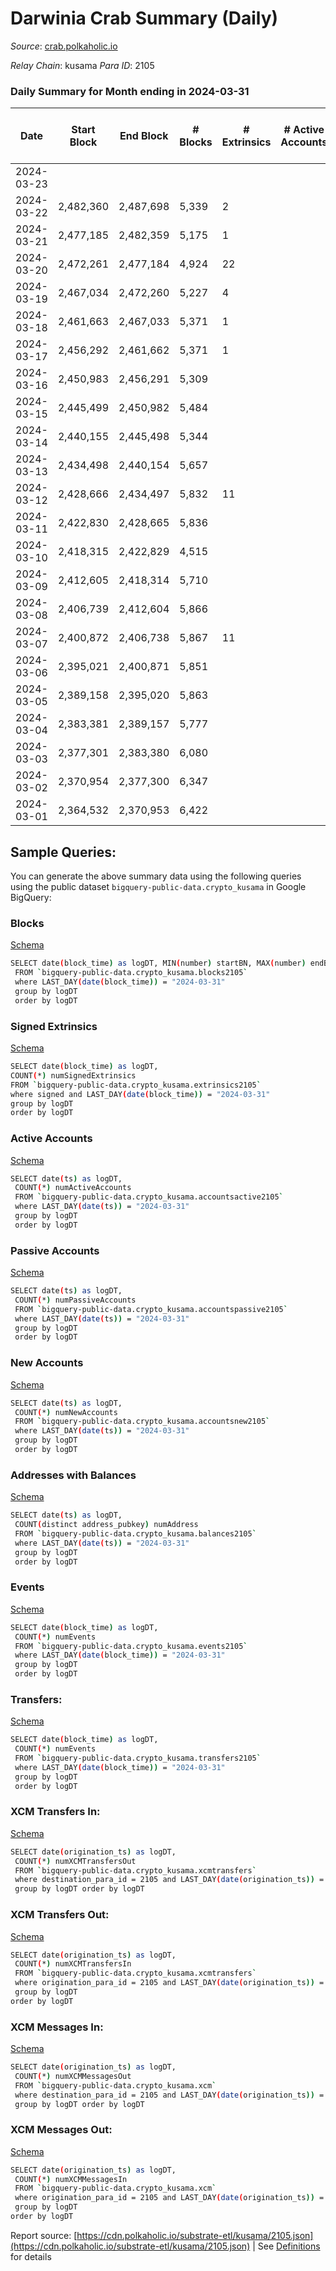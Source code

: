 # Darwinia Crab Summary (Daily)

_Source_: [crab.polkaholic.io](https://crab.polkaholic.io)

*Relay Chain*: kusama
*Para ID*: 2105



### Daily Summary for Month ending in 2024-03-31


| Date    | Start Block | End Block | # Blocks | # Extrinsics | # Active Accounts | # Passive Accounts | # New Accounts | # Addresses | # Events  | # Transfers ($USD) | # XCM Transfers In ($USD) | # XCM Transfers Out ($USD) | # XCM In | # XCM Out | Issues |
|---------|-------------|-----------|----------|--------------|-------------------|--------------------|----------------|-------------|-----------|--------------------|---------------------------|----------------------------|----------|-----------|--------|
| 2024-03-23 |  |  |  |  |  |  |  |  |  |   |   |   |  |  |  |
| 2024-03-22 | 2,482,360 | 2,487,698 | 5,339 | 2 |  |  |  | 5,534 | 14,791 | 1,040  |   |   |  |  |  |
| 2024-03-21 | 2,477,185 | 2,482,359 | 5,175 | 1 |  |  |  | 5,534 | 12,813 | 947  |   |   |  |  |  |
| 2024-03-20 | 2,472,261 | 2,477,184 | 4,924 | 22 |  |  |  | 5,534 | 12,887 | 981  |   |   |  |  |  |
| 2024-03-19 | 2,467,034 | 2,472,260 | 5,227 | 4 |  |  |  | 5,534 | 13,351 | 1,016  |   |   |  |  |  |
| 2024-03-18 | 2,461,663 | 2,467,033 | 5,371 | 1 |  |  |  | 5,534 | 13,432 | 1,019  |   |   |  |  |  |
| 2024-03-17 | 2,456,292 | 2,461,662 | 5,371 | 1 |  |  |  | 5,533 | 14,324 | 1,048  |   |   |  |  |  |
| 2024-03-16 | 2,450,983 | 2,456,291 | 5,309 |  |  |  |  | 5,530 | 13,039 | 1,016  |   |   |  |  |  |
| 2024-03-15 | 2,445,499 | 2,450,982 | 5,484 |  |  |  |  | 5,530 | 14,431 | 1,181  |   |   |  |  |  |
| 2024-03-14 | 2,440,155 | 2,445,498 | 5,344 |  |  |  |  | 5,529 | 14,640 | 1,064  |   |   |  |  |  |
| 2024-03-13 | 2,434,498 | 2,440,154 | 5,657 |  |  |  |  | 5,528 | 14,854 | 1,166  |   |   |  |  |  |
| 2024-03-12 | 2,428,666 | 2,434,497 | 5,832 | 11 |  |  |  | 5,528 | 14,292 | 1,065  |   |   |  |  |  |
| 2024-03-11 | 2,422,830 | 2,428,665 | 5,836 |  |  |  |  | 5,522 | 14,334 | 1,065  |   |   |  |  |  |
| 2024-03-10 | 2,418,315 | 2,422,829 | 4,515 |  |  |  |  | 5,521 | 11,885 | 1,012  |   |   |  |  |  |
| 2024-03-09 | 2,412,605 | 2,418,314 | 5,710 |  |  |  |  | 5,521 | 14,537 | 1,078  |   |   |  |  |  |
| 2024-03-08 | 2,406,739 | 2,412,604 | 5,866 |  |  |  |  | 5,521 | 14,685 | 1,063  |   |   |  |  |  |
| 2024-03-07 | 2,400,872 | 2,406,738 | 5,867 | 11 |  |  |  | 5,521 | 15,119 | 1,373  |   |   |  |  |  |
| 2024-03-06 | 2,395,021 | 2,400,871 | 5,851 |  |  |  |  | 5,520 | 14,300 | 1,063  |   |   |  |  |  |
| 2024-03-05 | 2,389,158 | 2,395,020 | 5,863 |  |  |  |  | 5,520 | 14,714 | 1,063  |   |   |  |  |  |
| 2024-03-04 | 2,383,381 | 2,389,157 | 5,777 |  |  |  |  | 5,517 | 14,254 | 1,059  |   |   |  |  |  |
| 2024-03-03 | 2,377,301 | 2,383,380 | 6,080 |  |  |  |  | 5,515 | 15,509 | 1,383  |   |   |  |  |  |
| 2024-03-02 | 2,370,954 | 2,377,300 | 6,347 |  |  |  |  | 5,514 | 15,601 | 1,067  |   |   |  |  |  |
| 2024-03-01 | 2,364,532 | 2,370,953 | 6,422 |  |  |  |  | 5,513 | 16,234 | 1,385  |   |   |  |  |  |

## Sample Queries:
You can generate the above summary data using the following queries using the public dataset `bigquery-public-data.crypto_kusama` in Google BigQuery:


### Blocks 

[Schema](https://github.com/colorfulnotion/substrate-etl/blob/main/schema/blocks.json)

```bash
SELECT date(block_time) as logDT, MIN(number) startBN, MAX(number) endBN, COUNT(*) numBlocks 
 FROM `bigquery-public-data.crypto_kusama.blocks2105`  
 where LAST_DAY(date(block_time)) = "2024-03-31" 
 group by logDT 
 order by logDT
```

### Signed Extrinsics 

[Schema](https://github.com/colorfulnotion/substrate-etl/blob/main/schema/extrinsics.json)

```bash
SELECT date(block_time) as logDT, 
COUNT(*) numSignedExtrinsics 
FROM `bigquery-public-data.crypto_kusama.extrinsics2105`  
where signed and LAST_DAY(date(block_time)) = "2024-03-31" 
group by logDT 
order by logDT
```

### Active Accounts 

[Schema](https://github.com/colorfulnotion/substrate-etl/blob/main/schema/accountsactive.json)

```bash
SELECT date(ts) as logDT, 
 COUNT(*) numActiveAccounts 
 FROM `bigquery-public-data.crypto_kusama.accountsactive2105` 
 where LAST_DAY(date(ts)) = "2024-03-31" 
 group by logDT 
 order by logDT
```

### Passive Accounts 

[Schema](https://github.com/colorfulnotion/substrate-etl/blob/main/schema/accountspassive.json)

```bash
SELECT date(ts) as logDT, 
 COUNT(*) numPassiveAccounts 
 FROM `bigquery-public-data.crypto_kusama.accountspassive2105` 
 where LAST_DAY(date(ts)) = "2024-03-31" 
 group by logDT 
 order by logDT
```

### New Accounts 

[Schema](https://github.com/colorfulnotion/substrate-etl/blob/main/schema/accountsnew.json)

```bash
SELECT date(ts) as logDT, 
 COUNT(*) numNewAccounts 
 FROM `bigquery-public-data.crypto_kusama.accountsnew2105` 
 where LAST_DAY(date(ts)) = "2024-03-31" 
 group by logDT
 order by logDT
```

### Addresses with Balances 

[Schema](https://github.com/colorfulnotion/substrate-etl/blob/main/schema/balances.json)

```bash
SELECT date(ts) as logDT,
 COUNT(distinct address_pubkey) numAddress 
 FROM `bigquery-public-data.crypto_kusama.balances2105` 
 where LAST_DAY(date(ts)) = "2024-03-31" 
 group by logDT 
 order by logDT
```

### Events 

[Schema](https://github.com/colorfulnotion/substrate-etl/blob/main/schema/events.json)

```bash
SELECT date(block_time) as logDT, 
 COUNT(*) numEvents 
 FROM `bigquery-public-data.crypto_kusama.events2105` 
 where LAST_DAY(date(block_time)) = "2024-03-31" 
 group by logDT 
 order by logDT
```

### Transfers:

[Schema](https://github.com/colorfulnotion/substrate-etl/blob/main/schema/transfers.json)

```bash
SELECT date(block_time) as logDT, 
 COUNT(*) numEvents 
 FROM `bigquery-public-data.crypto_kusama.transfers2105` 
 where LAST_DAY(date(block_time)) = "2024-03-31" 
 group by logDT 
 order by logDT
```

### XCM Transfers In: 

[Schema](https://github.com/colorfulnotion/substrate-etl/blob/main/schema/xcmtransfers.json)

```bash
SELECT date(origination_ts) as logDT, 
 COUNT(*) numXCMTransfersOut 
 FROM `bigquery-public-data.crypto_kusama.xcmtransfers` 
 where destination_para_id = 2105 and LAST_DAY(date(origination_ts)) = "2024-03-31" 
 group by logDT order by logDT
```

### XCM Transfers Out: 

[Schema](https://github.com/colorfulnotion/substrate-etl/blob/main/schema/xcmtransfers.json)

```bash
SELECT date(origination_ts) as logDT, 
 COUNT(*) numXCMTransfersIn 
 FROM `bigquery-public-data.crypto_kusama.xcmtransfers` 
 where origination_para_id = 2105 and LAST_DAY(date(origination_ts)) = "2024-03-31" 
 group by logDT 
order by logDT
```

### XCM Messages In: 

[Schema](https://github.com/colorfulnotion/substrate-etl/blob/main/schema/xcm.json)

```bash
SELECT date(origination_ts) as logDT, 
 COUNT(*) numXCMMessagesOut 
 FROM `bigquery-public-data.crypto_kusama.xcm` 
 where destination_para_id = 2105 and LAST_DAY(date(origination_ts)) = "2024-03-31" 
 group by logDT order by logDT
```

### XCM Messages Out: 

[Schema](https://github.com/colorfulnotion/substrate-etl/blob/main/schema/xcm.json)

```bash
SELECT date(origination_ts) as logDT, 
 COUNT(*) numXCMMessagesIn 
 FROM `bigquery-public-data.crypto_kusama.xcm` 
 where origination_para_id = 2105 and LAST_DAY(date(origination_ts)) = "2024-03-31" 
 group by logDT 
order by logDT
```


Report source: [https://cdn.polkaholic.io/substrate-etl/kusama/2105.json](https://cdn.polkaholic.io/substrate-etl/kusama/2105.json) | See [Definitions](/DEFINITIONS.md) for details
